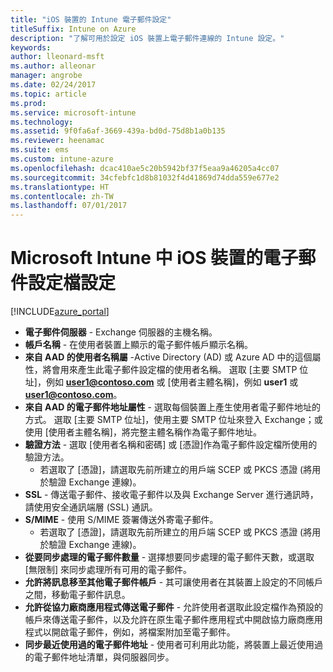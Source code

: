 ```yaml
---
title: "iOS 裝置的 Intune 電子郵件設定"
titleSuffix: Intune on Azure
description: "了解可用於設定 iOS 裝置上電子郵件連線的 Intune 設定。"
keywords: 
author: lleonard-msft
ms.author: alleonar
manager: angrobe
ms.date: 02/24/2017
ms.topic: article
ms.prod: 
ms.service: microsoft-intune
ms.technology: 
ms.assetid: 9f0fa6af-3669-439a-bd0d-75d8b1a0b135
ms.reviewer: heenamac
ms.suite: ems
ms.custom: intune-azure
ms.openlocfilehash: dcac410ae5c20b5942bf37f5eaa9a46205a4cc07
ms.sourcegitcommit: 34cfebfc1d8b81032f4d41869d74dda559e677e2
ms.translationtype: HT
ms.contentlocale: zh-TW
ms.lasthandoff: 07/01/2017
---
```

# <a name="email-profile-settings-for-ios-devices-in-microsoft-intune"></a>Microsoft Intune 中 iOS 裝置的電子郵件設定檔設定

[!INCLUDE[azure_portal](./includes/azure_portal.md)]



- **電子郵件伺服器** - Exchange 伺服器的主機名稱。
- **帳戶名稱** - 在使用者裝置上顯示的電子郵件帳戶顯示名稱。
- **來自 AAD 的使用者名稱屬** -Active Directory (AD) 或 Azure AD 中的這個屬性，將會用來產生此電子郵件設定檔的使用者名稱。 選取 [主要 SMTP 位址]，例如 **user1@contoso.com** 或 [使用者主體名稱]，例如 **user1** 或 **user1@contoso.com**。
- **來自 AAD 的電子郵件地址屬性** - 選取每個裝置上產生使用者電子郵件地址的方式。 選取 [主要 SMTP 位址]，使用主要 SMTP 位址來登入 Exchange；或使用 [使用者主體名稱]，將完整主體名稱作為電子郵件地址。
- **驗證方法** - 選取 [使用者名稱和密碼] 或 [憑證]作為電子郵件設定檔所使用的驗證方法。
    - 若選取了 [憑證]，請選取先前所建立的用戶端 SCEP 或 PKCS 憑證 (將用於驗證 Exchange 連線)。
- **SSL** - 傳送電子郵件、接收電子郵件以及與 Exchange Server 進行通訊時，請使用安全通訊端層 (SSL) 通訊。
- **S/MIME** - 使用 S/MIME 簽署傳送外寄電子郵件。
    - 若選取了 [憑證]，請選取先前所建立的用戶端 SCEP 或 PKCS 憑證 (將用於驗證 Exchange 連線)。
- **從要同步處理的電子郵件數量** - 選擇想要同步處理的電子郵件天數，或選取 [無限制] 來同步處理所有可用的電子郵件。
- **允許將訊息移至其他電子郵件帳戶** - 其可讓使用者在其裝置上設定的不同帳戶之間，移動電子郵件訊息。
- **允許從協力廠商應用程式傳送電子郵件** - 允許使用者選取此設定檔作為預設的帳戶來傳送電子郵件，以及允許在原生電子郵件應用程式中開啟協力廠商應用程式以開啟電子郵件，例如，將檔案附加至電子郵件。
- **同步最近使用過的電子郵件地址** - 使用者可利用此功能，將裝置上最近使用過的電子郵件地址清單，與伺服器同步。
